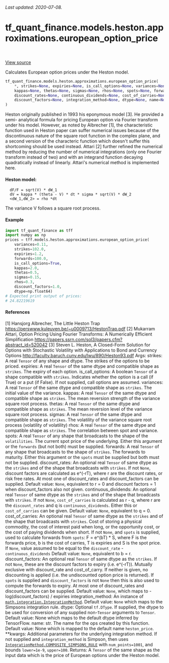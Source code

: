 <!--
This file is generated by a tool. Do not edit directly.
For open-source contributions the docs will be updated automatically.
-->

*Last updated: 2020-07-08.*

<div itemscope itemtype="http://developers.google.com/ReferenceObject">
<meta itemprop="name" content="tf_quant_finance.models.heston.approximations.european_option_price" />
<meta itemprop="path" content="Stable" />
</div>

# tf_quant_finance.models.heston.approximations.european_option_price

<!-- Insert buttons and diff -->

<table class="tfo-notebook-buttons tfo-api" align="left">
</table>

<a target="_blank" href="https://github.com/google/tf-quant-finance/blob/master/tf_quant_finance/models/heston/approximations/european_option.py">View source</a>



Calculates European option prices under the Heston model.

```python
tf_quant_finance.models.heston.approximations.european_option_price(
    *, strikes=None, expiries=None, is_call_options=None, variances=None,
    kappas=None, thetas=None, sigmas=None, rhos=None, spots=None, forwards=None,
    discount_rates=None, continuous_dividends=None, cost_of_carries=None,
    discount_factors=None, integration_method=None, dtype=None, name=None, **kwargs
)
```



<!-- Placeholder for "Used in" -->

Heston originally published in 1993 his eponymous model [3]. He provided
a semi- analytical formula for pricing European option via Fourier transform
under his model. However, as noted by Albrecher [1], the characteristic
function used in Heston paper can suffer numerical issues because of the
discontinuous nature of the square root function in the complex plane, and a
second version of the characteric function which doesn't suffer this
shortcoming should be used instead. Attari [2] further refined the numerical
method by reducing the number of numerical integrations (only one Fourier
transform instead of two) and with an integrand function decaying
quadratically instead of linearly. Attari's numerical method is implemented
here.

#### Heston model:


```
  dF/F = sqrt(V) * dW_1
  dV = kappa * (theta - V) * dt * sigma * sqrt(V) * dW_2
  <dW_1,dW_2> = rho *dt
```
The variance V follows a square root process.

#### Example
```python
import tf_quant_finance as tff
import numpy as np
prices = tff.models.heston.approximations.european_option_price(
    variances=0.11,
    strikes=102.0,
    expiries=1.2,
    forwards=100.0,
    is_call_options=True,
    kappas=2.0,
    thetas=0.5,
    sigmas=0.15,
    rhos=0.3,
    discount_factors=1.0,
    dtype=np.float64)
# Expected print output of prices:
# 24.82219619
```
#### References
[1] Hansjorg Albrecher, The Little Heston Trap
https://perswww.kuleuven.be/~u0009713/HestonTrap.pdf
[2] Mukarram Attari, Option Pricing Using Fourier Transforms: A Numerically
Efficient Simplification
https://papers.ssrn.com/sol3/papers.cfm?abstract_id=520042
[3] Steven L. Heston, A Closed-Form Solution for Options with Stochastic
Volatility with Applications to Bond and Currency Options
http://faculty.baruch.cuny.edu/lwu/890/Heston93.pdf
Args:
  strikes: A real `Tensor` of any shape and dtype. The strikes of the options
    to be priced.
  expiries: A real `Tensor` of the same dtype and compatible shape as
    `strikes`.  The expiry of each option.
  is_call_options: A boolean `Tensor` of a shape compatible with
    `strikes`. Indicates whether the option is a call (if True) or a put
    (if False). If not supplied, call options are assumed.
  variances: A real `Tensor` of the same dtype and compatible shape as
    `strikes`. The initial value of the variance.
  kappas: A real `Tensor` of the same dtype and compatible shape as
    `strikes`. The mean reversion strength of the variance square root
    process.
  thetas: A real `Tensor` of the same dtype and compatible shape as
    `strikes`. The mean reversion level of the variance square root process.
  sigmas: A real `Tensor` of the same dtype and compatible shape as
    `strikes`. The volatility of the variance square root process (volatility
    of volatility)
  rhos: A real `Tensor` of the same dtype and compatible shape as
    `strikes`. The correlation between spot and variance.
      spots: A real `Tensor` of any shape that broadcasts to the shape of the
    `volatilities`. The current spot price of the underlying. Either this
    argument or the `forwards` (but not both) must be supplied.
  forwards: A real `Tensor` of any shape that broadcasts to the shape of
    `strikes`. The forwards to maturity. Either this argument or the
    `spots` must be supplied but both must not be supplied.
  discount_rates: An optional real `Tensor` of same dtype as the
    `strikes` and of the shape that broadcasts with `strikes`.
    If not `None`, discount factors are calculated as e^(-rT),
    where r are the discount rates, or risk free rates. At most one of
    discount_rates and discount_factors can be supplied.
    Default value: `None`, equivalent to r = 0 and discount factors = 1 when
    discount_factors also not given.
  continuous_dividends: An optional real `Tensor` of same dtype as the
    `strikes` and of the shape that broadcasts with `strikes`.
    If not `None`, `cost_of_carries` is calculated as r - q,
    where r are the `discount_rates` and q is `continuous_dividends`. Either
    this or `cost_of_carries` can be given.
    Default value: `None`, equivalent to q = 0.
  cost_of_carries: An optional real `Tensor` of same dtype as the
    `strikes` and of the shape that broadcasts with `strikes`.
    Cost of storing a physical commodity, the cost of interest paid when
    long, or the opportunity cost, or the cost of paying dividends when short.
    If not `None`, and `spots` is supplied, used to calculate forwards from
    `spots`: F = e^(bT) * S, where F is the forwards price, b is the cost of
    carries, T is expiries and S is the spot price. If `None`, value assumed
    to be equal to the `discount_rate` - `continuous_dividends`
    Default value: `None`, equivalent to b = r.
  discount_factors: An optional real `Tensor` of same dtype as the
    `strikes`. If not `None`, these are the discount factors to expiry
    (i.e. e^(-rT)). Mutually exclusive with discount_rate and cost_of_carry.
    If neither is given, no discounting is applied (i.e. the undiscounted
    option price is returned). If `spots` is supplied and `discount_factors`
    is not `None` then this is also used to compute the forwards to expiry.
    At most one of discount_rates and discount_factors can be supplied.
    Default value: `None`, which maps to -log(discount_factors) / expiries
  integration_method: An instance of <a href="../../../../tf_quant_finance/math/integration/IntegrationMethod.md"><code>math.integration.IntegrationMethod</code></a>.
    Default value: `None` which maps to the Simpsons integration rule.
  dtype: Optional `tf.DType`. If supplied, the dtype to be used for conversion
    of any supplied non-`Tensor` arguments to `Tensor`.
    Default value: None which maps to the default dtype inferred by
    TensorFlow.
  name: str. The name for the ops created by this function.
    Default value: None which is mapped to the default name
    `heston_price`.
  **kwargs: Additional parameters for the underlying integration method.
    If not supplied and `integration_method` is Simpson, then uses
    <a href="../../../../tf_quant_finance/math/integration/IntegrationMethod.md#COMPOSITE_SIMPSONS_RULE"><code>IntegrationMethod.COMPOSITE_SIMPSONS_RULE</code></a> with `num_points=1001`, and
    bounds `lower=1e-9`, `upper=100`.
Returns:
  A `Tensor` of the same shape as the input data which is the price of
  European options under the Heston model.